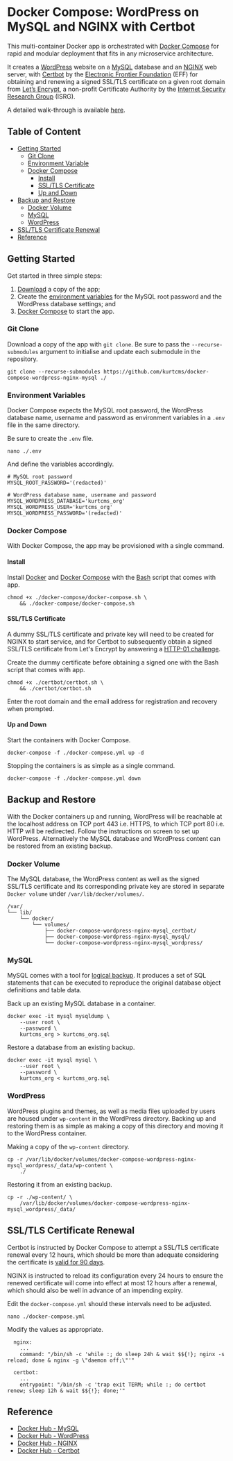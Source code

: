 # Docker Compose: WordPress on MySQL and NGINX with Certbot

This multi-container Docker app is orchestrated with [Docker Compose](https://docs.docker.com/compose/) for rapid and modular deployment that fits in any microservice architecture.

It creates a [WordPress](https://wordpress.com/) website on a [MySQL](https://www.mysql.com/) database and an [NGINX](https://www.nginx.org/) web server, with [Certbot](https://certbot.eff.org/) by the [Electronic Frontier Foundation](https://www.eff.org/) (EFF) for obtaining and renewing a signed SSL/TLS certificate on a given root domain from [Let’s Encrypt](https://letsencrypt.org/), a non-profit Certificate Authority by the [Internet Security Research Group](https://www.abetterinternet.org/) (ISRG).

A detailed walk-through is available [here](https://kurtcms.org/docker-compose-wordpress-on-mysql-and-nginx-with-certbot/).

## Table of Content

- [Getting Started](#getting-started)
  - [Git Clone](#git-clone)
  - [Environment Variable](#environment-variables)
  - [Docker Compose](#docker-compose)
    - [Install](#install)
    - [SSL/TLS Certificate](#ssltls-certificate)
    - [Up and Down](#up-and-down)
- [Backup and Restore](#backup-and-restore)
    - [Docker Volume](#docker-volume)
    - [MySQL](#mysql)
    - [WordPress](#wordpress)
- [SSL/TLS Certificate Renewal](#ssltls-certificate-renewal)
- [Reference](#reference)

## Getting Started

Get started in three simple steps:

1. [Download](#git-clone) a copy of the app;
2. Create the [environment variables](#environment-variables) for the MySQL root password and the WordPress database settings; and
3. [Docker Compose](#docker-compose) to start the app.

### Git Clone

Download a copy of the app with `git clone`. Be sure to pass the `--recurse-submodules` argument to initialise and update each submodule in the repository.

```shell
git clone --recurse-submodules https://github.com/kurtcms/docker-compose-wordpress-nginx-mysql ./
```

### Environment Variables

Docker Compose expects the MySQL root password, the WordPress database name, username and password as environment variables in a `.env` file in the same directory.

Be sure to create the `.env` file.

```shell
nano ./.env
```

And define the variables accordingly.

```
# MySQL root password
MYSQL_ROOT_PASSWORD='(redacted)'

# WordPress database name, username and password
MYSQL_WORDPRESS_DATABASE='kurtcms_org'
MYSQL_WORDPRESS_USER='kurtcms_org'
MYSQL_WORDPRESS_PASSWORD='(redacted)'
```

### Docker Compose

With Docker Compose, the app may be provisioned with a single command.

#### Install

Install [Docker](https://docs.docker.com/engine/install/) and [Docker Compose](https://docs.docker.com/compose/install/) with the [Bash](https://github.com/gitGNU/gnu_bash) script that comes with app.

```shell
chmod +x ./docker-compose/docker-compose.sh \
    && ./docker-compose/docker-compose.sh
```

#### SSL/TLS Certificate

A dummy SSL/TLS certificate and private key will need to be created for NGINX to start service, and for Certbot to subsequently obtain a signed SSL/TLS certificate from Let's Encrypt by answering a [HTTP-01 challenge](https://letsencrypt.org/docs/challenge-types/#http-01-challenge).

Create the dummy certificate before obtaining a signed one with the Bash script that comes with app.

```shell
chmod +x ./certbot/certbot.sh \
    && ./certbot/certbot.sh
```

Enter the root domain and the email address for registration and recovery when prompted.

#### Up and Down

Start the containers with Docker Compose.

```shell
docker-compose -f ./docker-compose.yml up -d
```

Stopping the containers is as simple as a single command.

```shell
docker-compose -f ./docker-compose.yml down
```

## Backup and Restore

With the Docker containers up and running, WordPress will be reachable at the localhost address on TCP port 443 i.e. HTTPS, to which TCP port 80 i.e. HTTP will be redirected. Follow the instructions on screen to set up WordPress. Alternatively the MySQL database and WordPress content can be restored from an existing backup.

### Docker Volume

The MySQL database, the WordPress content as well as the signed SSL/TLS certificate and its corresponding private key are stored in separate `Docker volume` under `/var/lib/docker/volumes/`.

```
/var/
└── lib/
    └── docker/
        └── volumes/
            ├── docker-compose-wordpress-nginx-mysql_certbot/
            ├── docker-compose-wordpress-nginx-mysql_mysql/
            └── docker-compose-wordpress-nginx-mysql_wordpress/
```

### MySQL

MySQL comes with a tool for [logical backup](https://dev.mysql.com/doc/refman/8.0/en/glossary.html#glos_logical_backup). It produces a set of SQL statements that can be executed to reproduce the original database object definitions and table data.

Back up an existing MySQL database in a container.

```shell
docker exec -it mysql mysqldump \
    --user root \
    --password \
    kurtcms_org > kurtcms_org.sql
```

Restore a database from an existing backup.

```shell
docker exec -it mysql mysql \
    --user root \
    --password \
    kurtcms_org < kurtcms_org.sql
```

### WordPress

WordPress plugins and themes, as well as media files uploaded by users are housed under `wp-content` in the WordPress directory. Backing up and restoring them is as simple as making a copy of this directory and moving it to the WordPress container.

Making a copy of the `wp-content` directory.

```shell
cp -r /var/lib/docker/volumes/docker-compose-wordpress-nginx-mysql_wordpress/_data/wp-content \
    ./
```

Restoring it from an existing backup.

```shell
cp -r ./wp-content/ \
    /var/lib/docker/volumes/docker-compose-wordpress-nginx-mysql_wordpress/_data/
```

## SSL/TLS Certificate Renewal

Certbot is instructed by Docker Compose to attempt a SSL/TLS certificate renewal every 12 hours, which should be more than adequate considering the certificate is [valid for 90 days](https://letsencrypt.org/docs/faq/#what-is-the-lifetime-for-let-s-encrypt-certificates-for-how-long-are-they-valid).

NGINX is instructed to reload its configuration every 24 hours to ensure the renewed certificate will come into effect at most 12 hours after a renewal, which should also be well in advance of an impending expiry.

Edit the `docker-compose.yml` should these intervals need to be adjusted.

```shell
nano ./docker-compose.yml
```

Modify the values as appropriate.

```
  nginx:
    ...
    command: "/bin/sh -c 'while :; do sleep 24h & wait $${!}; nginx -s reload; done & nginx -g \"daemon off;\"'"

  certbot:
    ...
    entrypoint: "/bin/sh -c 'trap exit TERM; while :; do certbot renew; sleep 12h & wait $${!}; done;'"
```

## Reference

- [Docker Hub - MySQL](https://hub.docker.com/_/mysql)
- [Docker Hub - WordPress](https://hub.docker.com/_/wordpress)
- [Docker Hub - NGINX](https://hub.docker.com/_/nginx)
- [Docker Hub - Certbot](https://hub.docker.com/r/certbot/certbot)
